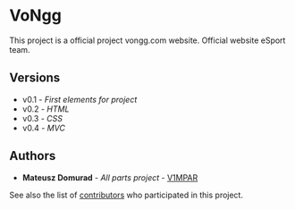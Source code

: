 # VoNgg

This project is a official project vongg.com website. Official website eSport team.

## Versions

* v0.1 - *First elements for project*
* v0.2 - *HTML*
* v0.3 - *CSS*
* v0.4 - *MVC*

## Authors

* **Mateusz Domurad** - *All parts project* - [V1MPAR](https://github.com/V1MPAR)

See also the list of [contributors](https://github.com/V1MPAR/vongg/contributors) who participated in this project.
